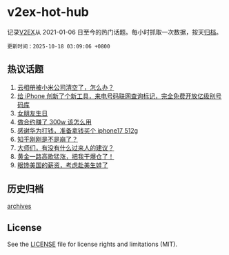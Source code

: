 # v2ex-hot-hub

 记录[V2EX](https://www.v2ex.com/)从 2021-01-06 日至今的热门话题。每小时抓取一次数据，按天[归档](archives)。

`更新时间：2025-10-18 03:09:06 +0800`

## 热议话题

1. [云相册被小米公司清空了，怎么办？](https://www.v2ex.com/t/1166380)
1. [给 iPhone 创新了个新工具，来电号码联网查询标记，完全免费开放亿级别号码库](https://www.v2ex.com/t/1166284)
1. [女朋友生日](https://www.v2ex.com/t/1166279)
1. [做合约赚了 300w 该怎么用](https://www.v2ex.com/t/1166281)
1. [感谢华为打钱，准备拿钱买个 iphone17 512g](https://www.v2ex.com/t/1166341)
1. [知乎刚刚是不是崩了？](https://www.v2ex.com/t/1166290)
1. [大师们，有没有什么过来人的建议？](https://www.v2ex.com/t/1166280)
1. [黄金一路高歌猛涨，把我干爆仓了！](https://www.v2ex.com/t/1166333)
1. [眼馋美国的薪资，考虑赴美生娃了](https://www.v2ex.com/t/1166423)

## 历史归档

[archives](archives)

## License

See the [LICENSE](LICENSE) file for license rights and limitations (MIT).
